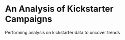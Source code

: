 # **An Analysis of Kickstarter Campaigns**
Performing analysis on kickstarter data to uncover trends

